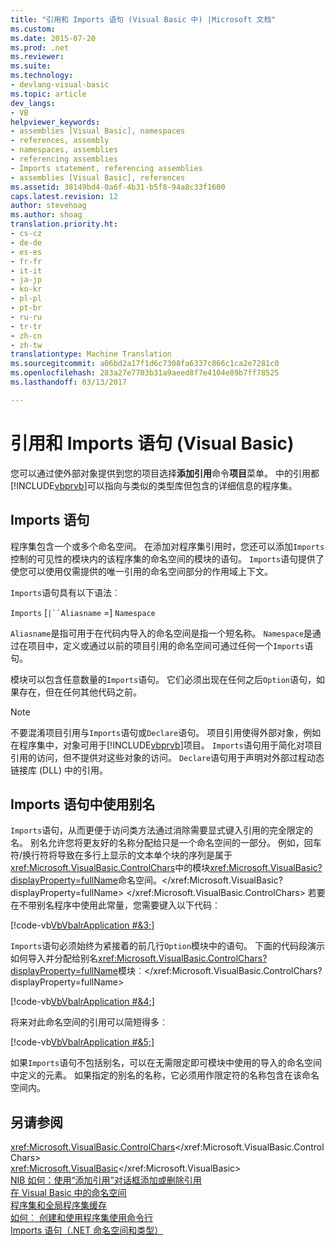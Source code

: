 ```yaml
---
title: "引用和 Imports 语句 (Visual Basic 中) |Microsoft 文档"
ms.custom: 
ms.date: 2015-07-20
ms.prod: .net
ms.reviewer: 
ms.suite: 
ms.technology:
- devlang-visual-basic
ms.topic: article
dev_langs:
- VB
helpviewer_keywords:
- assemblies [Visual Basic], namespaces
- references, assembly
- namespaces, assemblies
- referencing assemblies
- Imports statement, referencing assemblies
- assemblies [Visual Basic], references
ms.assetid: 38149bd4-0a6f-4b31-b5f8-94a8c33f1600
caps.latest.revision: 12
author: stevehoag
ms.author: shoag
translation.priority.ht:
- cs-cz
- de-de
- es-es
- fr-fr
- it-it
- ja-jp
- ko-kr
- pl-pl
- pt-br
- ru-ru
- tr-tr
- zh-cn
- zh-tw
translationtype: Machine Translation
ms.sourcegitcommit: a06bd2a17f1d6c7308fa6337c866c1ca2e7281c0
ms.openlocfilehash: 283a27e7703b31a9aeed8f7e4104e89b7ff78525
ms.lasthandoff: 03/13/2017

---
```

# <a name="references-and-the-imports-statement-visual-basic"></a>引用和 Imports 语句 (Visual Basic)
您可以通过使外部对象提供到您的项目选择**添加引用**命令**项目**菜单。 中的引用都[!INCLUDE[vbprvb](../../../csharp/programming-guide/concepts/linq/includes/vbprvb_md.md)]可以指向与类似的类型库但包含的详细信息的程序集。  
  
## <a name="the-imports-statement"></a>Imports 语句  
 程序集包含一个或多个命名空间。 在添加对程序集引用时，您还可以添加`Imports`控制的可见性的模块内的该程序集的命名空间的模块的语句。 `Imports`语句提供了使您可以使用仅需提供的唯一引用的命名空间部分的作用域上下文。  
  
 `Imports`语句具有以下语法︰  
  
 `Imports` [`|``Aliasname` =] `Namespace`  
  
 `Aliasname`是指可用于在代码内导入的命名空间是指一个短名称。 `Namespace`是通过在项目中，定义或通过以前的项目引用的命名空间可通过任何一个`Imports`语句。  
  
 模块可以包含任意数量的`Imports`语句。 它们必须出现在任何之后`Option`语句，如果存在，但在任何其他代码之前。  
  
> [!NOTE]
>  不要混淆项目引用与`Imports`语句或`Declare`语句。 项目引用使得外部对象，例如在程序集中，对象可用于[!INCLUDE[vbprvb](../../../csharp/programming-guide/concepts/linq/includes/vbprvb_md.md)]项目。 `Imports`语句用于简化对项目引用的访问，但不提供对这些对象的访问。 `Declare`语句用于声明对外部过程动态链接库 (DLL) 中的引用。  
  
## <a name="using-aliases-with-the-imports-statement"></a>Imports 语句中使用别名  
 `Imports`语句，从而更便于访问类方法通过消除需要显式键入引用的完全限定的名。 别名允许您将更友好的名称分配给只是一个命名空间的一部分。 例如，回车符/换行符将导致在多行上显示的文本单个块的序列是属于<xref:Microsoft.VisualBasic.ControlChars>中的模块<xref:Microsoft.VisualBasic?displayProperty=fullName>命名空间。</xref:Microsoft.VisualBasic?displayProperty=fullName> </xref:Microsoft.VisualBasic.ControlChars> 若要在不带别名程序中使用此常量，您需要键入以下代码︰  
  
 [!code-vb[VbVbalrApplication #&3;](../../../visual-basic/programming-guide/program-structure/codesnippet/VisualBasic/references-and-the-imports-statement_1.vb)]  
  
 `Imports`语句必须始终为紧接着的前几行`Option`模块中的语句。 下面的代码段演示如何导入并分配给别名<xref:Microsoft.VisualBasic.ControlChars?displayProperty=fullName>模块︰</xref:Microsoft.VisualBasic.ControlChars?displayProperty=fullName>  
  
 [!code-vb[VbVbalrApplication #&4;](../../../visual-basic/programming-guide/program-structure/codesnippet/VisualBasic/references-and-the-imports-statement_2.vb)]  
  
 将来对此命名空间的引用可以简短得多︰  
  
 [!code-vb[VbVbalrApplication #&5;](../../../visual-basic/programming-guide/program-structure/codesnippet/VisualBasic/references-and-the-imports-statement_3.vb)]  
  
 如果`Imports`语句不包括别名，可以在无需限定即可模块中使用的导入的命名空间中定义的元素。 如果指定的别名的名称，它必须用作限定符的名称包含在该命名空间内。  
  
## <a name="see-also"></a>另请参阅  
 <xref:Microsoft.VisualBasic.ControlChars></xref:Microsoft.VisualBasic.ControlChars>   
 <xref:Microsoft.VisualBasic></xref:Microsoft.VisualBasic>   
 [NIB 如何：使用“添加引用”对话框添加或删除引用](http://msdn.microsoft.com/en-us/3bd75d61-f00c-47c0-86a2-dd1f20e231c9)   
 [在 Visual Basic 中的命名空间](../../../visual-basic/programming-guide/program-structure/namespaces.md)   
 [程序集和全局程序集缓存](../../../visual-basic/programming-guide/concepts/assemblies-gac/index.md)   
 [如何︰ 创建和使用程序集使用命令行](http://msdn.microsoft.com/library/70f65026-3687-4e9c-ab79-c18b97dd8be4)   
 [Imports 语句（.NET 命名空间和类型）](../../../visual-basic/language-reference/statements/imports-statement-net-namespace-and-type.md)
